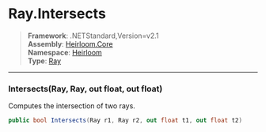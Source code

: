 # Ray.Intersects

> **Framework**: .NETStandard,Version=v2.1  
> **Assembly**: [Heirloom.Core][0]  
> **Namespace**: [Heirloom][0]  
> **Type**: [Ray][1]  

--------------------------------------------------------------------------------

### Intersects(Ray, Ray, out float, out float)

Computes the intersection of two rays.

```cs
public bool Intersects(Ray r1, Ray r2, out float t1, out float t2)
```

[0]: ..\Heirloom.Core.md
[1]: Heirloom.Ray.md
